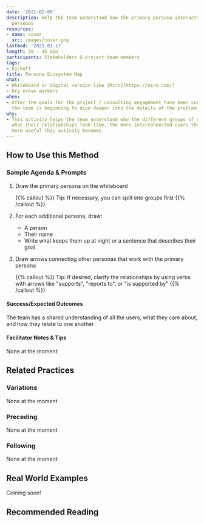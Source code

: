 ```yaml
---
date: '2021-02-09'
description: Help the team understand how the primary persona interacts with all other
  personas
resources:
- name: cover
  src: images/cover.png
lastmod: '2021-03-17'
length: 30 - 45 min
participants: Stakeholders & project team members
tags:
- Kickoff
title: Persona Ecosystem Map
what:
- Whiteboard or digital version like [Miro](https://miro.com/)
- Dry erase markers
when:
- After the goals for the project / consulting engagement have been covered, when
  the team is beginning to dive deeper into the details of the problem space
why:
- This activity helps the team understand who the different groups of users are and
  what their relationships look like. The more interconnected users there are, the
  more useful this activity becomes.
---
```


## How to Use this Method
### Sample Agenda & Prompts
1. Draw the primary persona on the whiteboard

   {{% callout %}}
   Tip: If necessary, you can split into groups first
   {{% /callout %}}
1. For each additional persona, draw:
   - A person
   - Their name
   - Write what keeps them up at night or a sentence that describes their goal

1. Draw arrows connecting other personas that work with the primary persona

   {{% callout %}}
   Tip: If desired, clarify the relationships by using verbs with arrows like "supports", "reports to", or "is supported by"
   {{% /callout %}}
#### Success/Expected Outcomes
The team has a shared understanding of all the users, what they care about, and how they relate to one another

#### Facilitator Notes & Tips

None at the moment

## Related Practices

### Variations

None at the moment

### Preceding

None at the moment

### Following

None at the moment

## Real World Examples
Coming soon!
 
## Recommended Reading